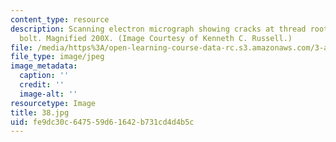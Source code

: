 ```yaml
---
content_type: resource
description: Scanning electron micrograph showing cracks at thread roots in failed
  bolt. Magnified 200X. (Image Courtesy of Kenneth C. Russell.)
file: /media/https%3A/open-learning-course-data-rc.s3.amazonaws.com/3-a27-case-studies-in-forensic-metallurgy-fall-2007/fe9dc30c647559d61642b731cd4d4b5c_38.jpg
file_type: image/jpeg
image_metadata:
  caption: ''
  credit: ''
  image-alt: ''
resourcetype: Image
title: 38.jpg
uid: fe9dc30c-6475-59d6-1642-b731cd4d4b5c
---
```

